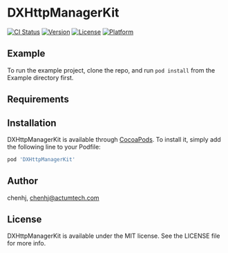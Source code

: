 # DXHttpManagerKit

[![CI Status](https://img.shields.io/travis/chenhj/DXHttpManagerKit.svg?style=flat)](https://travis-ci.org/chenhj/DXHttpManagerKit)
[![Version](https://img.shields.io/cocoapods/v/DXHttpManagerKit.svg?style=flat)](https://cocoapods.org/pods/DXHttpManagerKit)
[![License](https://img.shields.io/cocoapods/l/DXHttpManagerKit.svg?style=flat)](https://cocoapods.org/pods/DXHttpManagerKit)
[![Platform](https://img.shields.io/cocoapods/p/DXHttpManagerKit.svg?style=flat)](https://cocoapods.org/pods/DXHttpManagerKit)

## Example

To run the example project, clone the repo, and run `pod install` from the Example directory first.

## Requirements

## Installation

DXHttpManagerKit is available through [CocoaPods](https://cocoapods.org). To install
it, simply add the following line to your Podfile:

```ruby
pod 'DXHttpManagerKit'
```

## Author

chenhj, chenhj@actumtech.com

## License

DXHttpManagerKit is available under the MIT license. See the LICENSE file for more info.
